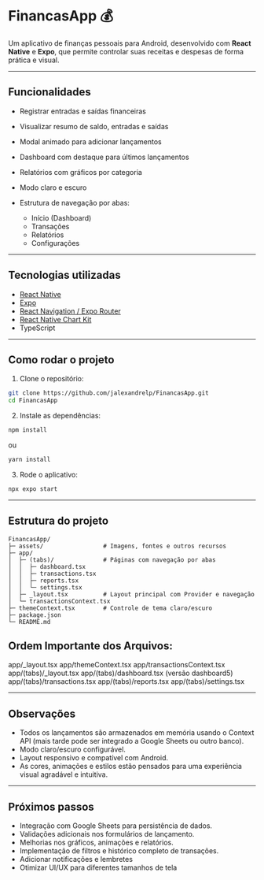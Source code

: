 # FinancasApp 💰

Um aplicativo de finanças pessoais para Android, desenvolvido com **React Native** e **Expo**, que permite controlar suas receitas e despesas de forma prática e visual.

---

## Funcionalidades

* Registrar entradas e saídas financeiras
* Visualizar resumo de saldo, entradas e saídas
* Modal animado para adicionar lançamentos
* Dashboard com destaque para últimos lançamentos
* Relatórios com gráficos por categoria
* Modo claro e escuro
* Estrutura de navegação por abas:

  * Início (Dashboard)
  * Transações
  * Relatórios
  * Configurações

---

## Tecnologias utilizadas

* [React Native](https://reactnative.dev/)
* [Expo](https://expo.dev/)
* [React Navigation / Expo Router](https://reactnavigation.org/)
* [React Native Chart Kit](https://github.com/indiespirit/react-native-chart-kit)
* TypeScript

---

## Como rodar o projeto

1. Clone o repositório:

```bash
git clone https://github.com/jalexandrelp/FinancasApp.git
cd FinancasApp
```

2. Instale as dependências:

```bash
npm install
```

ou

```bash
yarn install
```

3. Rode o aplicativo:

```bash
npx expo start
```

---

## Estrutura do projeto

```
FinancasApp/
├─ assets/                 # Imagens, fontes e outros recursos
├─ app/
│  ├─ (tabs)/              # Páginas com navegação por abas
│  │  ├─ dashboard.tsx
│  │  ├─ transactions.tsx
│  │  ├─ reports.tsx
│  │  └─ settings.tsx
│  ├─ _layout.tsx          # Layout principal com Provider e navegação
│  └─ transactionsContext.tsx
├─ themeContext.tsx        # Controle de tema claro/escuro
├─ package.json
└─ README.md
```
## Ordem Importante dos Arquivos:

app/_layout.tsx 
app/themeContext.tsx 
app/transactionsContext.tsx 
app/(tabs)/_layout.tsx
app/(tabs)/dashboard.tsx (versão dashboard5) 
app/(tabs)/transactions.tsx 
app/(tabs)/reports.tsx 
app/(tabs)/settings.tsx

---

## Observações

* Todos os lançamentos são armazenados em memória usando o Context API (mais tarde pode ser integrado a Google Sheets ou outro banco).
* Modo claro/escuro configurável.
* Layout responsivo e compatível com Android.
* As cores, animações e estilos estão pensados para uma experiência visual agradável e intuitiva.

---

## Próximos passos

* Integração com Google Sheets para persistência de dados.
* Validações adicionais nos formulários de lançamento.
* Melhorias nos gráficos, animações e relatórios.
* Implementação de filtros e histórico completo de transações.
* Adicionar notificações e lembretes
* Otimizar UI/UX para diferentes tamanhos de tela




